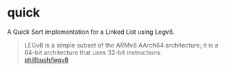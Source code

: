 # quick

A Quick Sort implementation for a Linked List using Legv8.

> LEGv8 is a simple subset of the ARMv8 AArch64 architecture; it is a 64-bit architecture that uses 32-bit instructions.<br>
> [phillbush/legv8](https://github.com/phillbush/legv8)
